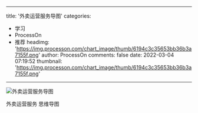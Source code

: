 
---
title: '外卖运营服务导图'
categories: 
 - 学习
 - ProcessOn
 - 推荐
headimg: 'https://img.processon.com/chart_image/thumb/6194c3c35653bb36b3a7155f.png'
author: ProcessOn
comments: false
date: 2022-03-04 07:19:52
thumbnail: 'https://img.processon.com/chart_image/thumb/6194c3c35653bb36b3a7155f.png'
---

<div>   
<img class="thumb" alt="外卖运营服务导图" src="https://img.processon.com/chart_image/thumb/6194c3c35653bb36b3a7155f.png" referrerpolicy="no-referrer">
<p>外卖运营服务 思维导图</p>  
</div>
            
